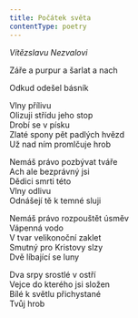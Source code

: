 ```yaml
---
title: Počátek světa
contentType: poetry
---
```


<section>

_Vítězslavu Nezvalovi_

Záře a purpur a šarlat a nach

Odkud odešel básník

Vlny přílivu  
Olizuji střídu jeho stop  
Drobí se v písku  
Zlaté spony pět padlých hvězd  
Už nad ním promlčuje hrob

Nemáš právo pozbývat tváře  
Ach ale bezprávný jsi  
Dědici smrti této  
Vlny odlivu  
Odnášejí tě k temné sluji

Nemáš právo rozpouštět úsměv  
Vápenná vodo  
V tvar velikonoční zaklet  
Smutný pro Kristovy slzy  
Dvě líbající se luny

Dva srpy srostlé v ostří  
Vejce do kterého jsi složen  
Bílé k světlu přichystané  
Tvůj hrob

</section>
